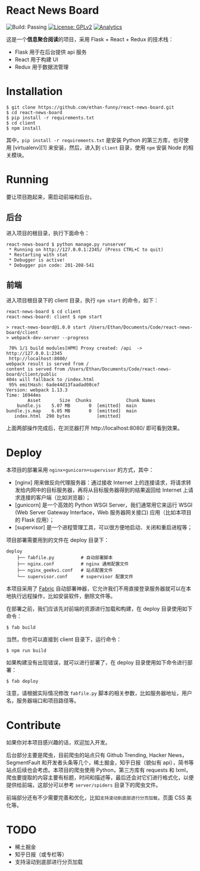 # React News Board

![Build: Passing](https://img.shields.io/badge/build-passing-brightgreen.svg)
[![License: GPLv2](https://img.shields.io/badge/license-GPLv2-brightgreen.svg)](https://raw.githubusercontent.com/ethan-funny/React-News-Board/master/LICENSE)
[![Analytics](https://ga-beacon.appspot.com/UA-62960961-2/react-news-board/readme)](https://github.com/igrigorik/ga-beacon)


这是一个**信息聚合阅读**的项目，采用 Flask + React + Redux 的技术栈：

- Flask 用于在后台提供 api 服务
- React 用于构建 UI
- Redux 用于数据流管理


# Installation

```
$ git clone https://github.com/ethan-funny/react-news-board.git
$ cd react-news-board
$ pip install -r requirements.txt
$ cd client
$ npm install
```

其中，`pip install -r requirements.txt` 是安装 Python 的第三方库，也可使用 [virtualenv][1] 来安装，然后，进入到 `client` 目录，使用 `npm` 安装 Node 的相关模块。

# Running

要让项目跑起来，需启动前端和后台。

## 后台

进入项目的根目录，执行下面命令：

```
react-news-board $ python manage.py runserver
 * Running on http://127.0.0.1:2345/ (Press CTRL+C to quit)
 * Restarting with stat
 * Debugger is active!
 * Debugger pin code: 201-208-541
```

## 前端

进入项目根目录下的 client 目录，执行 `npm start` 的命令，如下：

```
react-news-board $ cd client
react-news-board: client $ npm start

> react-news-board@1.0.0 start /Users/Ethan/Documents/Code/react-news-board/client
> webpack-dev-server --progress

 70% 1/1 build modules[HPM] Proxy created: /api  ->  http://127.0.0.1:2345
 http://localhost:8080/
webpack result is served from /
content is served from /Users/Ethan/Documents/Code/react-news-board/client/public
404s will fallback to /index.html
 95% emitHash: 6ade44d13faadad08ce7
Version: webpack 1.13.3
Time: 16944ms
        Asset       Size  Chunks             Chunk Names
    bundle.js    5.07 MB       0  [emitted]  main
bundle.js.map    6.05 MB       0  [emitted]  main
   index.html  290 bytes          [emitted]
```

上面两部操作完成后，在浏览器打开 http://localhost:8080/ 即可看到效果。

# Deploy

本项目的部署采用 `nginx+gunicorn+supervisor` 的方式，其中：

- [nginx] 用来做反向代理服务器：通过接收 Internet 上的连接请求，将请求转发给内网中的目标服务器，再将从目标服务器得到的结果返回给 Internet 上请求连接的客户端（比如浏览器）；
- [gunicorn] 是一个高效的 Python WSGI Server，我们通常用它来运行 WSGI (Web Server Gateway Interface，Web 服务器网关接口) 应用（比如本项目的 Flask 应用）；
- [supervisor] 是一个进程管理工具，可以很方便地启动、关闭和重启进程等；

项目部署需要用到的文件在 deploy 目录下：

```
deploy
    ├── fabfile.py          # 自动部署脚本
    ├── nginx.conf          # nginx 通用配置文件
    ├── nginx_geekvi.conf   # 站点配置文件
    └── supervisor.conf     # supervisor 配置文件
```

本项目采用了 [Fabric](http://www.fabfile.org/) 自动部署神器，它允许我们不用直接登录服务器就可以在本地执行远程操作，比如安装软件，删除文件等。

在部署之前，我们应该先对前端的资源进行加载和构建，在 deploy 目录使用如下命令：

```
$ fab build
```

当然，你也可以直接到 client 目录下，运行命令：

```
$ npm run build
```

如果构建没有出现错误，就可以进行部署了，在 deploy 目录使用如下命令进行部署：

```
$ fab deploy
```

注意，请根据实际情况修改 `fabfile.py` 脚本的相关参数，比如服务器地址，用户名，服务器端口和项目路径等。

# Contribute

如果你对本项目感兴趣的话，欢迎加入开发。

后台部分主要是爬虫，目前爬虫的站点只有 Github Trending, Hacker News，SegmentFault 和开发者头条等几个，稀土掘金，知乎日报（貌似有 api），简书等站点后续也会考虑。本项目的爬虫使用 Python，第三方库有 requests 和 lxml，爬虫要提取的内容主要有标题，时间和描述等，最后还会对它们进行格式化，以便提供给前端，这部分可以参考 `server/spiders` 目录下的爬虫文件。

前端部分还有不少需要完善和优化，比如`支持滚动到底部进行分页加载`，页面 CSS 美化等。

# TODO

- 稀土掘金
- 知乎日报（或专栏等）
- 支持滚动到底部进行分页加载




